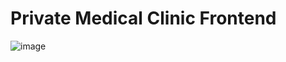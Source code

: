 # Private Medical Clinic Frontend

![image](https://github.com/DuyThong28/private-medical-clinic-frontend/assets/116278919/9b0c34bd-8c9f-4397-890d-bafef6e74827)




